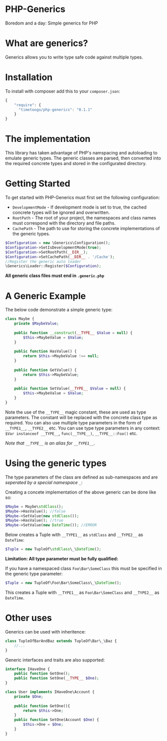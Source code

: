 PHP-Generics
============

Boredom and a day: Simple generics for PHP


What are generics?
==================
Generics allows you to write type safe code against multiple types.

Installation
============
To install with composer add this to your `composer.json`:
```javascript
{
    "require": {
      "timetoogo/php-generics": "0.1.1"
    }
}
```

The implementation
==================
This library has taken advantage of PHP's namspacing and autoloading to emulate generic types. 
The generic classes are parsed, then converted into the required concrete types and stored in the
configurated directory.

Getting Started
===============
To get started with PHP-Generics must first set the following configuration:
 - `DevelopmentMode` - If development mode is set to true, the cached concrete types will be ignored and overwritten.
 - `RootPath` - The root of your project, the namespaces and class names must correspond with the directory and file paths.
 - `CachePath` - The path to use for storing the concrete implementations of the generic types.

```php
$Configuration = new \Generics\Configuration();
$Configuration->SetIsDevelopmentMode(true);
$Configuration->SetRootPath(__DIR__);
$Configuration->SetCachePath(__DIR__ . '/Cache');
//Register the generic auto loader
\Generics\Loader::Register($Configuration);
```
**All generic class files must end in `.generic.php`**

A Generic Example
=================
The below code demonstrate a simple generic type:

```php
class Maybe {
    private $MaybeValue;
    
    public function __construct(__TYPE__ $Value = null) {
        $this->MaybeValue = $Value;
    }
    
    public function HasValue() {
        return $this->MaybeValue !== null;
    }
    
    public function GetValue() {
        return $this->MaybeValue;
    }
    
    public function SetValue(__TYPE__ $Value = null) {
        $this->MaybeValue = $Value;
    }
}
```

Note the use of the `__TYPE__` magic constant, these are used as type parameters. 
The constant will be replaced with the concrete class type as required.
You can also use multiple type parameters in the form of `__TYPE1__`, `__TYPE2__` etc.
You can use type type parameters in any context: `$Var instanceof __TYPE__`, `func(__TYPE__)`, `__TYPE__::Foo()` etc. 

*Note that `__TYPE__` is an alias for `__TYPE1__`.*

Using the generic types
=======================

The type parameters of the class are defined as sub-namespaces and are *seperated by a special namespace `_`*:

Creating a concete implementation of the above generic can be done like so:
```php
$Maybe = Maybe\stdClass();
$Maybe->HasValue(); //false
$Maybe->SetValue(new stdClass());
$Maybe->HasValue(); //true
$Maybe->SetValue(new DateTime()); //ERROR

```

Below creates a Tuple with `__TYPE1__` as `stdClass` and `__TYPE2__` as `DateTime`:
```php 
$Tuple = new TupleOf\stdClass\_\DateTime();
```



**Limitation: All type parameter must be fully qualified:**

If you have a namespaced class `Foo\Bar\SomeClass` this must be specified in the generic type parameter:
```php
$Tuple = new TupleOf\Foo\Bar\SomeClass\_\DateTime();
```
This creates a Tuple with `__TYPE1__` as `Foo\Bar\SomeClass` and `__TYPE2__` as `DateTime`.

Other uses
==========
Generics can be used with inheritence:
```php
class TupleOfBarAndBaz extends TupleOf\Bar\_\Baz {
    //...
}
```

Generic interfaces and traits are also supported:
```php
interface IHaveOne {
    public function GetOne();
    public function SetOne(__TYPE__ $One);
}

class User implements IHaveOne\Account {
    private $One;
    
    public function GetOne(){
        return $this->One;
    }
    public function SetOne(Account $One) {
        $this->One = $One;
    }
}
```
